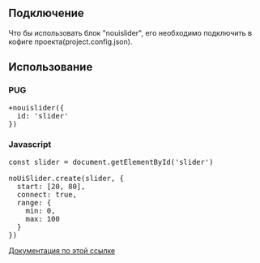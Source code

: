 ## Подключение
Что бы использовать блок "nouislider", его необходимо подключить в кофиге проекта(project.config.json).

## Использование

### PUG

<pre>
+nouislider({
  id: 'slider'
})
</pre>

### Javascript

<pre>
const slider = document.getElementById('slider')

noUiSlider.create(slider, {
  start: [20, 80],
  connect: true,
  range: {
    min: 0,
    max: 100
  }
})
</pre>

<a href="https://refreshless.com/nouislider/">Документация по этой ссылке</a>
